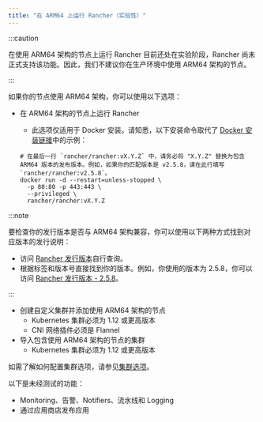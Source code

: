 ```yaml
---
title: "在 ARM64 上运行 Rancher（实验性）"
---
```


:::caution

在使用 ARM64 架构的节点上运行 Rancher 目前还处在实验阶段，Rancher 尚未正式支持该功能。因此，我们不建议你在生产环境中使用 ARM64 架构的节点。

:::

如果你的节点使用 ARM64 架构，你可以使用以下选项：

- 在 ARM64 架构的节点上运行 Rancher
   - 此选项仅适用于 Docker 安装。请知悉，以下安装命令取代了 [Docker 安装链接](../../../getting-started/installation-and-upgrade/other-installation-methods/rancher-on-a-single-node-with-docker/rancher-on-a-single-node-with-docker.md)中的示例：

   ```
   # 在最后一行 `rancher/rancher:vX.Y.Z` 中，请务必将 "X.Y.Z" 替换为包含 ARM64 版本的发布版本。例如，如果你的匹配版本是 v2.5.8，请在此行填写 `rancher/rancher:v2.5.8`。
   docker run -d --restart=unless-stopped \
     -p 80:80 -p 443:443 \
     --privileged \
     rancher/rancher:vX.Y.Z
   ```

:::note

要检查你的发行版本是否与 ARM64 架构兼容，你可以使用以下两种方式找到对应版本的发行说明：

- 访问 [Rancher 发行版本](https://github.com/rancher/rancher/releases)自行查询。
- 根据标签和版本号直接找到你的版本。例如，你使用的版本为 2.5.8，你可以访问 [Rancher 发行版本 - 2.5.8](https://github.com/rancher/rancher/releases/tag/v2.5.8)。

:::

- 创建自定义集群并添加使用 ARM64 架构的节点
   - Kubernetes 集群必须为 1.12 或更高版本
   - CNI 网络插件必须是 Flannel
- 导入包含使用 ARM64 架构的节点的集群
   - Kubernetes 集群必须为 1.12 或更高版本

如需了解如何配置集群选项，请参见[集群选项](../../../reference-guides/cluster-configuration/rancher-server-configuration/rke1-cluster-configuration.md)。

以下是未经测试的功能：

- Monitoring、告警、Notifiers、流水线和 Logging
- 通过应用商店发布应用

